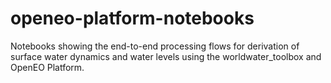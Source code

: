 # openeo-platform-notebooks
 Notebooks showing the end-to-end processing flows for derivation of surface water dynamics and water levels using the worldwater_toolbox and OpenEO Platform.
